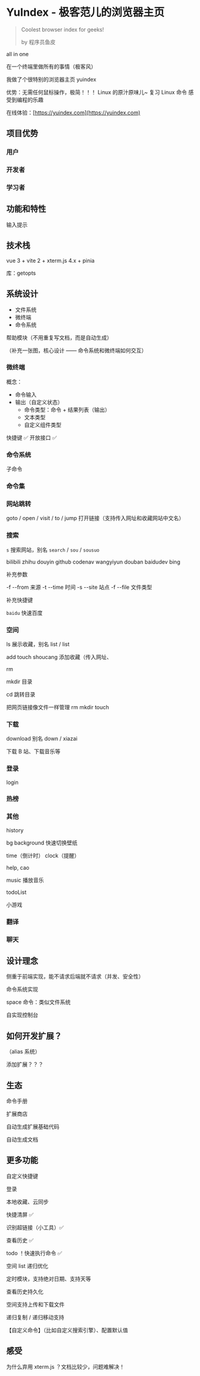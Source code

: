 # YuIndex - 极客范儿的浏览器主页

> Coolest browser index for geeks!
> 
> by 程序员鱼皮

all in one 

在一个终端里做所有的事情（极客风）

我做了个很特别的浏览器主页 yuindex

优势：无需任何鼠标操作，极简！！！
Linux 的原汁原味儿~
复习 Linux 命令
感受到编程的乐趣

在线体验：[https://yuindex.com](https://yuindex.com)

## 项目优势

### 用户

### 开发者

### 学习者

## 功能和特性

输入提示

## 技术栈

vue 3 + vite 2 + xterm.js 4.x + pinia

库：getopts



## 系统设计

- 文件系统
- 微终端
- 命令系统

帮助模块（不用重复写文档，而是自动生成）

（补充一张图，核心设计 —— 命令系统和微终端如何交互）

### 微终端

概念：

- 命令输入 
- 输出（自定义状态）
  - 命令类型：命令 + 结果列表（输出）
  - 文本类型
  - 自定义组件类型

快捷键 ✅
开放接口 ✅


### 命令系统

子命令


### 命令集

### 网站跳转

goto / open / visit / to / jump 打开链接（支持传入网址和收藏网站中文名）

### 搜索

`s` 搜索网站，别名 `search` / `sou` / `sousuo` 

bilibili
zhihu
douyin
github
codenav
wangyiyun
douban
baidudev
bing

补充参数

-f --from 来源
-t --time 时间
-s --site 站点
-f --file 文件类型

补充快捷键

`baidu` 快速百度


### 空间

ls 展示收藏，别名 list / list

add touch shoucang 添加收藏（传入网址、

rm

mkdir 目录

cd 跳转目录

把网页链接像文件一样管理 rm mkdir touch

### 下载

download 别名 down / xiazai

下载 B 站、下载音乐等

### 登录

login

### 热榜

### 其他

history

bg background 快速切换壁纸

time（倒计时）
clock（提醒）

help, cao

music 播放音乐

todoList

小游戏


### 翻译

### 聊天



## 设计理念

侧重于前端实现，能不请求后端就不请求（并发、安全性）

命令系统实现

space 命令：类似文件系统

自实现控制台

## 如何开发扩展？

（alias 系统）

添加扩展？？？

## 生态

命令手册

扩展商店

自动生成扩展基础代码

自动生成文档


## 更多功能

自定义快捷键

登录

本地收藏、云同步

快捷清屏 ✅

识别超链接（小工具）✅

查看历史 ✅

todo ！快速执行命令 ✅

空间 list 递归优化

定时模块，支持绝对日期、支持天等

查看历史持久化

空间支持上传和下载文件

递归复制 / 递归移动支持

【自定义命令】（比如自定义搜索引擎）、配置默认值

## 感受

为什么弃用 xterm.js ？文档比较少，问题难解决！
